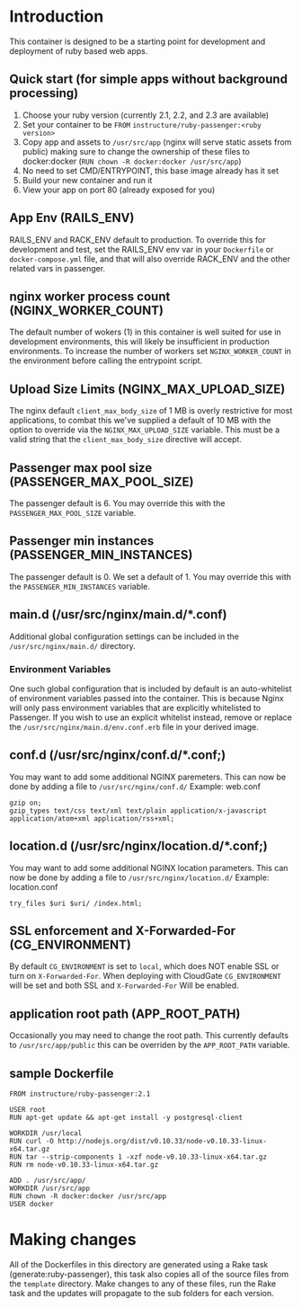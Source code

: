 # Introduction
This container is designed to be a starting point for development and
deployment of ruby based web apps.

## Quick start (for simple apps without background processing)
1. Choose your ruby version (currently 2.1, 2.2, and 2.3 are available)
2. Set your container to be `FROM` `instructure/ruby-passenger:<ruby version>`
3. Copy app and assets to `/usr/src/app` (nginx will serve static assets from public)
making sure to change the ownership of these files to docker:docker (`RUN chown -R docker:docker /usr/src/app`)
4. No need to set CMD/ENTRYPOINT, this base image already has it set
5. Build your new container and run it
6. View your app on port 80 (already exposed for you)

## App Env (RAILS_ENV)
RAILS_ENV and RACK_ENV default to production. To override this for
development and test, set the RAILS_ENV env var in your `Dockerfile` or
`docker-compose.yml` file, and that will also override RACK_ENV and the
other related vars in passenger.

## nginx worker process count (NGINX_WORKER_COUNT)
The default number of wokers (1) in this container is well suited for use
in development environments, this will likely be insufficient in production
environments. To increase the number of workers set `NGINX_WORKER_COUNT` in
the environment before calling the entrypoint script.

## Upload Size Limits (NGINX_MAX_UPLOAD_SIZE)
The nginx default `client_max_body_size` of 1 MB is overly restrictive for
most applications, to combat this we've supplied a default of 10 MB with
the option to override via the `NGINX_MAX_UPLOAD_SIZE` variable. This must
be a valid string that the `client_max_body_size` directive will accept.

## Passenger max pool size (PASSENGER_MAX_POOL_SIZE)
The passenger default is 6. You may override this with the
`PASSENGER_MAX_POOL_SIZE` variable.

## Passenger min instances (PASSENGER_MIN_INSTANCES)
The passenger default is 0. We set a default of 1. You may override this with the
`PASSENGER_MIN_INSTANCES` variable.

## main.d (/usr/src/nginx/main.d/*.conf)
Additional global configuration settings can be included in the
`/usr/src/nginx/main.d/` directory.

### Environment Variables
One such global configuration that is included by default is an auto-whitelist
of environment variables passed into the container. This is because Nginx will
only pass environment variables that are explicitly whitelisted to Passenger.
If you wish to use an explicit whitelist instead, remove or replace the
`/usr/src/nginx/main.d/env.conf.erb` file in your derived image.

## conf.d (/usr/src/nginx/conf.d/*.conf;)
You may want to add some additional NGINX paremeters. This can now
be done by adding a file to `/usr/src/nginx/conf.d/`
Example: web.conf

```
gzip on;
gzip_types text/css text/xml text/plain application/x-javascript application/atom+xml application/rss+xml;
```

## location.d (/usr/src/nginx/location.d/*.conf;)
You may want to add some additional NGINX location parameters. This can now
be done by adding a file to `/usr/src/nginx/location.d/`
Example: location.conf

```
try_files $uri $uri/ /index.html;
```
## SSL enforcement and X-Forwarded-For  (CG_ENVIRONMENT)
By default `CG_ENVIRONMENT` is set to `local`, which does NOT enable SSL or turn on `X-Forwarded-For`.
When deploying with CloudGate `CG_ENVIRONMENT` will be set and both SSL and `X-Forwarded-For` Will be enabled.

## application root path (APP_ROOT_PATH)
Occasionally you may need to change the root path. This currently defaults to
`/usr/src/app/public` this can be overriden by the `APP_ROOT_PATH` variable.

## sample Dockerfile
	FROM instructure/ruby-passenger:2.1

	USER root
	RUN apt-get update && apt-get install -y postgresql-client

	WORKDIR /usr/local
	RUN curl -O http://nodejs.org/dist/v0.10.33/node-v0.10.33-linux-x64.tar.gz
	RUN tar --strip-components 1 -xzf node-v0.10.33-linux-x64.tar.gz
	RUN rm node-v0.10.33-linux-x64.tar.gz

	ADD . /usr/src/app/
	WORKDIR /usr/src/app
	RUN chown -R docker:docker /usr/src/app
	USER docker

# Making changes
All of the Dockerfiles in this directory are generated using a Rake task
(generate:ruby-passenger), this task also copies all of the source files
from the `template` directory. Make changes to any of these files, run the Rake
task and the updates will propagate to the sub folders for each version.
